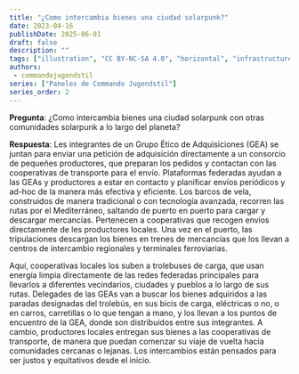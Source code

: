```yaml
---
title: "¿Como intercambia bienes una ciudad solarpunk?"
date: 2023-04-16
publishDate: 2025-06-01
draft: false
description: ""
tags: ["illustration", "CC BY-NC-SA 4.0", "horizontal", "infrastructure", "transport"]
authors:
 - commandojugendstil
series: ["Paneles de Commando Jugendstil"]
series_order: 2
---
```


**Pregunta**: 
¿Como intercambia bienes una ciudad solarpunk con otras comunidades solarpunk a lo largo del planeta?

**Respuesta**:
Les integrantes de un Grupo Ético de Adquisiciones (GEA) se juntan para enviar una petición de adquisición directamente a un consorcio de pequeñes productores, que preparan los pedidos y contactan con las cooperativas de transporte para el envío. Plataformas federadas ayudan a las GEAs y productores a estar en contacto y planificar envíos periódicos y ad-hoc de la manera más efectiva y eficiente. Los barcos de vela, construidos de manera tradicional o con tecnología avanzada, recorren las rutas por el Mediterráneo, saltando de puerto en puerto para cargar y descargar mercancías. Pertenecen a cooperativas que recogen envíos directamente de les productores locales. Una vez en el puerto, las tripulaciones descargan los bienes en trenes de mercancías que los llevan a centros de intercambio regionales y terminales ferroviarias.

Aquí, cooperativas locales los suben a trolebuses de carga, que usan energía limpia directamente de las redes federadas principales para llevarlos a diferentes vecindarios, ciudades y pueblos a lo largo de sus rutas. Delegades de las GEAs van a buscar los bienes adquiridos a las paradas designadas del trolebús, en sus bicis de carga, eléctricas o no, o en carros, carretillas o lo que tengan a mano, y los llevan a los puntos de encuentro de la GEA, donde son distribuidos entre sus integrantes. A cambio, productores locales entregan sus bienes a las cooperativas de transporte, de manera que puedan comenzar su viaje de vuelta hacia comunidades cercanas o lejanas. Los intercambios están pensados para ser justos y equitativos desde el inicio.
